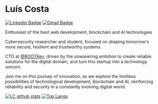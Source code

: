# Luís Costa

[![Linkedin Badge](https://img.shields.io/badge/-Luís%20Costa-543DE0?style=flat-square&logo=Linkedin&logoColor=white&link=https://www.linkedin.com/in/lc01/)](https://www.linkedin.com/in/lc01/) 
[![Gmail Badge](https://img.shields.io/badge/-Email-543DE0?style=flat-square&logo=Gmail&logoColor=white&link=mailto:luiscosta@rootkey.ai)](mailto:luiscosta@rootkey.ai)


Enthusiast of the best web development, blockchain and AI technologies

Cybersecurity researcher and student, focused on shaping tomorrow's more secure, resilient and trustworthy systems.

CTO at [@ROOTKey](https://rootkey.ai), driven by the unwavering ambition to create reliable solutions for the digital domain, and turn this startup into a technology unicorn

Join me on this journey of innovation, as we explore the limitless possibilities of technological development, blockchain and AI, reinforcing reliability and security in a constantly evolving digital world.


[![LC github stats](https://github-readme-stats.vercel.app/api?username=lmpc2001&theme=react&show_icons=true&hide_border=true&count_private=true&bg_color=00000000)](https://github.com/lmpc2001) 
[![Top Langs](https://github-readme-stats.vercel.app/api/top-langs/?username=lmpc2001&layout=donut&theme=react&hide_border=true&count_private=true&bg_color=00000000)](https://github.com/lmpc2001)
